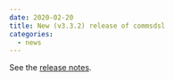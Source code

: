 ```yaml
---
date: 2020-02-20
title: New (v3.3.2) release of commsdsl
categories:
  - news
---
```

See the [release notes](https://github.com/arobenko/commsdsl/releases/tag/v3.3.2).


